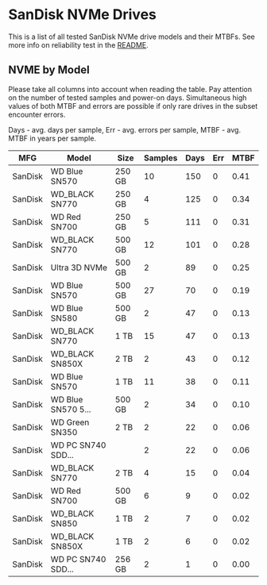 SanDisk NVMe Drives
===================

This is a list of all tested SanDisk NVMe drive models and their MTBFs. See more
info on reliability test in the [README](https://github.com/bsdhw/SMART).

NVME by Model
------------

Please take all columns into account when reading the table. Pay attention on the
number of tested samples and power-on days. Simultaneous high values of both MTBF
and errors are possible if only rare drives in the subset encounter errors.

Days - avg. days per sample,
Err  - avg. errors per sample,
MTBF - avg. MTBF in years per sample.

| MFG       | Model              | Size   | Samples | Days  | Err   | MTBF |
|-----------|--------------------|--------|---------|-------|-------|------|
| SanDisk   | WD Blue SN570      | 250 GB | 10      | 150   | 0     | 0.41   |
| SanDisk   | WD_BLACK SN770     | 250 GB | 4       | 125   | 0     | 0.34   |
| SanDisk   | WD Red SN700       | 250 GB | 5       | 111   | 0     | 0.31   |
| SanDisk   | WD_BLACK SN770     | 500 GB | 12      | 101   | 0     | 0.28   |
| SanDisk   | Ultra 3D NVMe      | 500 GB | 2       | 89    | 0     | 0.25   |
| SanDisk   | WD Blue SN570      | 500 GB | 27      | 70    | 0     | 0.19   |
| SanDisk   | WD Blue SN580      | 500 GB | 2       | 47    | 0     | 0.13   |
| SanDisk   | WD_BLACK SN770     | 1 TB   | 15      | 47    | 0     | 0.13   |
| SanDisk   | WD_BLACK SN850X    | 2 TB   | 2       | 43    | 0     | 0.12   |
| SanDisk   | WD Blue SN570      | 1 TB   | 11      | 38    | 0     | 0.11   |
| SanDisk   | WD Blue SN570 5... | 500 GB | 2       | 34    | 0     | 0.10   |
| SanDisk   | WD Green SN350     | 2 TB   | 2       | 22    | 0     | 0.06   |
| SanDisk   | WD PC SN740 SDD... |        | 2       | 22    | 0     | 0.06   |
| SanDisk   | WD_BLACK SN770     | 2 TB   | 4       | 15    | 0     | 0.04   |
| SanDisk   | WD Red SN700       | 500 GB | 6       | 9     | 0     | 0.02   |
| SanDisk   | WD_BLACK SN850     | 1 TB   | 2       | 7     | 0     | 0.02   |
| SanDisk   | WD_BLACK SN850X    | 1 TB   | 2       | 6     | 0     | 0.02   |
| SanDisk   | WD PC SN740 SDD... | 256 GB | 2       | 1     | 0     | 0.00   |
